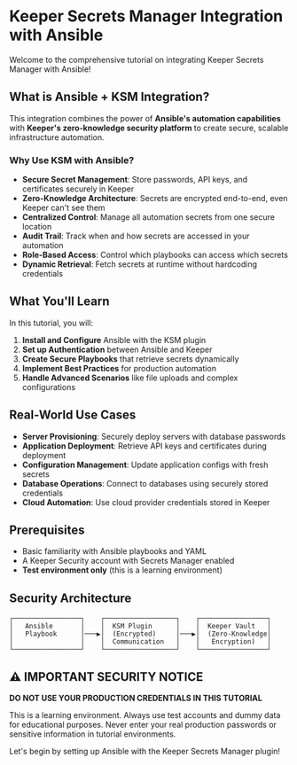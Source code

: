 # Keeper Secrets Manager Integration with Ansible

Welcome to the comprehensive tutorial on integrating Keeper Secrets Manager with Ansible!

## What is Ansible + KSM Integration?

This integration combines the power of **Ansible's automation capabilities** with **Keeper's zero-knowledge security platform** to create secure, scalable infrastructure automation.

### Why Use KSM with Ansible?

- **Secure Secret Management**: Store passwords, API keys, and certificates securely in Keeper
- **Zero-Knowledge Architecture**: Secrets are encrypted end-to-end, even Keeper can't see them
- **Centralized Control**: Manage all automation secrets from one secure location
- **Audit Trail**: Track when and how secrets are accessed in your automation
- **Role-Based Access**: Control which playbooks can access which secrets
- **Dynamic Retrieval**: Fetch secrets at runtime without hardcoding credentials

## What You'll Learn

In this tutorial, you will:

1. **Install and Configure** Ansible with the KSM plugin
2. **Set up Authentication** between Ansible and Keeper
3. **Create Secure Playbooks** that retrieve secrets dynamically
4. **Implement Best Practices** for production automation
5. **Handle Advanced Scenarios** like file uploads and complex configurations

## Real-World Use Cases

- **Server Provisioning**: Securely deploy servers with database passwords
- **Application Deployment**: Retrieve API keys and certificates during deployment
- **Configuration Management**: Update application configs with fresh secrets
- **Database Operations**: Connect to databases using securely stored credentials
- **Cloud Automation**: Use cloud provider credentials stored in Keeper

## Prerequisites

- Basic familiarity with Ansible playbooks and YAML
- A Keeper Security account with Secrets Manager enabled
- **Test environment only** (this is a learning environment)

## Security Architecture

```
┌─────────────────┐    ┌──────────────────┐    ┌─────────────────┐
│   Ansible       │    │  KSM Plugin      │    │  Keeper Vault   │
│   Playbook      │───▶│  (Encrypted)     │───▶│  (Zero-Knowledge│
│                 │    │  Communication   │    │   Encryption)   │
└─────────────────┘    └──────────────────┘    └─────────────────┘
```

## ⚠️ IMPORTANT SECURITY NOTICE

**DO NOT USE YOUR PRODUCTION CREDENTIALS IN THIS TUTORIAL**

This is a learning environment. Always use test accounts and dummy data for educational purposes. Never enter your real production passwords or sensitive information in tutorial environments.

Let's begin by setting up Ansible with the Keeper Secrets Manager plugin!